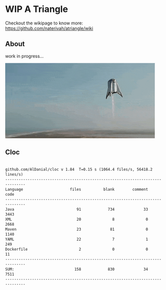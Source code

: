 # WIP A Triangle

  Checkout the wikipage to know more: https://github.com/naterivah/atriangle/wiki

  ## About
  work in progress...

  ![Screenshot](./docs/starhopper.gif?raw=true?style=center)

  ## Cloc 
 ``` 
 
github.com/AlDanial/cloc v 1.84  T=0.15 s (1064.4 files/s, 56418.2 lines/s)
-------------------------------------------------------------------------------
Language                     files          blank        comment           code
-------------------------------------------------------------------------------
Java                            91            734             33           3443
XML                             20              8              0           2668
Maven                           23             81              0           1140
YAML                            22              7              1            249
Dockerfile                       2              0              0             11
-------------------------------------------------------------------------------
SUM:                           158            830             34           7511
------------------------------------------------------------------------------- 
 ```
